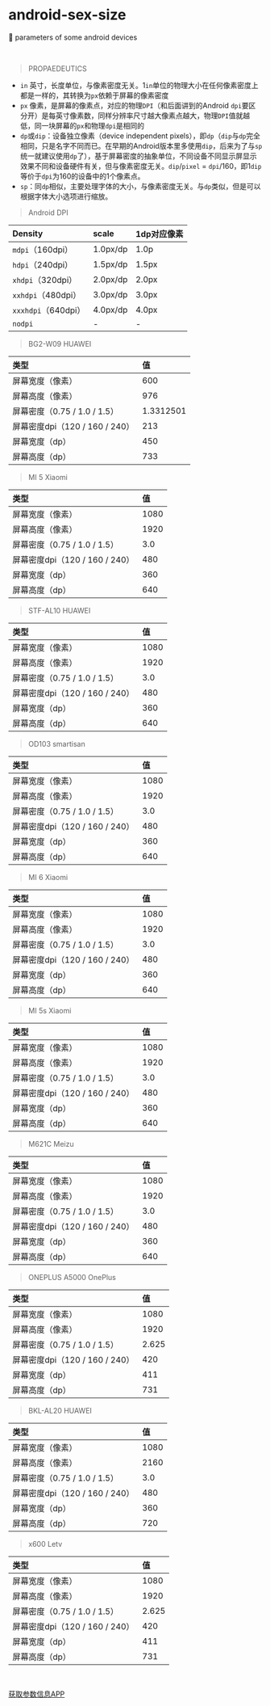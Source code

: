 # android-sex-size
:iphone: parameters of some android devices

<br>

> PROPAEDEUTICS

- `in` 英寸，长度单位，与像素密度无关。1`in`单位的物理大小在任何像素密度上都是一样的，其转换为`px`依赖于屏幕的像素密度
- `px` 像素，是屏幕的像素点，对应的物理`DPI`（和后面讲到的Android `dpi`要区分开）是每英寸像素数，同样分辨率尺寸越大像素点越大，物理`DPI`值就越低，同一块屏幕的`px`和物理`dpi`是相同的
- `dp`或`dip`：设备独立像素（device independent pixels），即`dp`（`dip`与`dp`完全相同，只是名字不同而已。在早期的Android版本里多使用`dip`，后来为了与`sp`统一就建议使用`dp`了），基于屏幕密度的抽象单位，不同设备不同显示屏显示效果不同和设备硬件有关，但与像素密度无关。`dip`/`pixel` = `dpi`/160，即1`dip`等价于`dpi`为160的设备中的1个像素点。
- `sp`：同`dp`相似，主要处理字体的大小，与像素密度无关。与`dp`类似，但是可以根据字体大小选项进行缩放。

> Android DPI

Density | scale | 1dp对应像素 |
:- | :- | :- |
`mdpi`（160dpi）| 1.0px/dp | 1.0p
`hdpi`（240dpi）| 1.5px/dp | 1.5px
`xhdpi`（320dpi）| 2.0px/dp | 2.0px
`xxhdpi`（480dpi）| 3.0px/dp | 3.0px
`xxxhdpi`（640dpi）| 4.0px/dp | 4.0px
`nodpi` | - | -

> BG2-W09 HUAWEI

类型 | 值 |
:-| :-
屏幕宽度（像素）| 600
屏幕高度（像素）| 976
屏幕密度（0.75 / 1.0 / 1.5）| 1.3312501
屏幕密度dpi（120 / 160 / 240）| 213
屏幕宽度（dp）| 450
屏幕高度（dp）| 733

> MI 5 Xiaomi

类型 | 值 |
:-| :-
屏幕宽度（像素）| 1080
屏幕高度（像素）| 1920
屏幕密度（0.75 / 1.0 / 1.5）| 3.0
屏幕密度dpi（120 / 160 / 240）| 480
屏幕宽度（dp）| 360
屏幕高度（dp）| 640

> STF-AL10 HUAWEI

类型 | 值 |
:-| :-
屏幕宽度（像素）| 1080
屏幕高度（像素）| 1920
屏幕密度（0.75 / 1.0 / 1.5）| 3.0
屏幕密度dpi（120 / 160 / 240）| 480
屏幕宽度（dp）| 360
屏幕高度（dp）| 640

> OD103 smartisan

类型 | 值 |
:-| :-
屏幕宽度（像素）| 1080
屏幕高度（像素）| 1920
屏幕密度（0.75 / 1.0 / 1.5）| 3.0
屏幕密度dpi（120 / 160 / 240）| 480
屏幕宽度（dp）| 360
屏幕高度（dp）| 640

> MI 6 Xiaomi

类型 | 值 |
:-| :-
屏幕宽度（像素）| 1080
屏幕高度（像素）| 1920
屏幕密度（0.75 / 1.0 / 1.5）| 3.0
屏幕密度dpi（120 / 160 / 240）| 480
屏幕宽度（dp）| 360
屏幕高度（dp）| 640

> MI 5s Xiaomi

类型 | 值 |
:-| :-
屏幕宽度（像素）| 1080
屏幕高度（像素）| 1920
屏幕密度（0.75 / 1.0 / 1.5）| 3.0
屏幕密度dpi（120 / 160 / 240）| 480
屏幕宽度（dp）| 360
屏幕高度（dp）| 640

> M621C Meizu

类型 | 值 |
:-| :-
屏幕宽度（像素）| 1080
屏幕高度（像素）| 1920
屏幕密度（0.75 / 1.0 / 1.5）| 3.0
屏幕密度dpi（120 / 160 / 240）| 480
屏幕宽度（dp）| 360
屏幕高度（dp）| 640

> ONEPLUS A5000 OnePlus

类型 | 值 |
:-| :-
屏幕宽度（像素）| 1080
屏幕高度（像素）| 1920
屏幕密度（0.75 / 1.0 / 1.5）| 2.625
屏幕密度dpi（120 / 160 / 240）| 420
屏幕宽度（dp）| 411
屏幕高度（dp）| 731

> BKL-AL20 HUAWEI

类型 | 值 |
:-| :-
屏幕宽度（像素）| 1080
屏幕高度（像素）| 2160
屏幕密度（0.75 / 1.0 / 1.5）| 3.0
屏幕密度dpi（120 / 160 / 240）| 480
屏幕宽度（dp）| 360
屏幕高度（dp）| 720

> x600 Letv

类型 | 值 |
:-| :-
屏幕宽度（像素）| 1080
屏幕高度（像素）| 1920
屏幕密度（0.75 / 1.0 / 1.5）| 2.625
屏幕密度dpi（120 / 160 / 240）| 420
屏幕宽度（dp）| 411
屏幕高度（dp）| 731

<br>

[获取参数信息APP](apps/getsize.apk)
